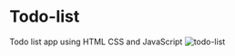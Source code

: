 # Todo-list
  Todo list app using HTML CSS and JavaScript
![todo-list](https://user-images.githubusercontent.com/113099776/200517133-db609340-1860-4b87-a3fc-bb66c5917e7f.png)
